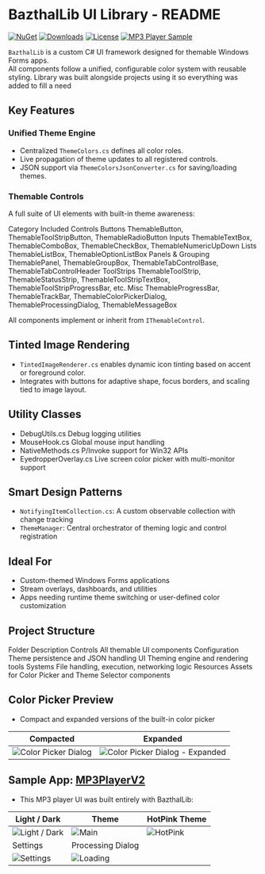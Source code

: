 # BazthalLib UI Library - README
[![NuGet](https://img.shields.io/nuget/v/BazthalLib.svg)](https://www.nuget.org/packages/BazthalLib)
[![Downloads](https://img.shields.io/nuget/dt/BazthalLib.svg)](https://www.nuget.org/packages/BazthalLib)
[![License](https://img.shields.io/github/license/Bazthal/BazthalLib)](https://github.com/Bazthal/BazthalLib/blob/master/LICENSE)
[![MP3 Player Sample](https://img.shields.io/badge/sample-MP3%20Player-blue)](https://github.com/Bazthal/MP3PlayerV2)

`BazthalLib` is a custom C# UI framework designed for themable Windows Forms apps.  
All components follow a unified, configurable color system with reusable styling.
Library was built alongside projects using it so everything was added to fill a need

## Key Features

### Unified Theme Engine
- Centralized `ThemeColors.cs` defines all color roles.
- Live propagation of theme updates to all registered controls.
- JSON support via `ThemeColorsJsonConverter.cs` for saving/loading themes.

### Themable Controls
A full suite of UI elements with built-in theme awareness:

Category	Included Controls
Buttons	ThemableButton, ThemableToolStripButton, ThemableRadioButton
Inputs	ThemableTextBox, ThemableComboBox, ThemableCheckBox, ThemableNumericUpDown
Lists	ThemableListBox, ThemableOptionListBox
Panels & Grouping	ThemablePanel, ThemableGroupBox, ThemableTabControlBase, ThemableTabControlHeader
ToolStrips	ThemableToolStrip, ThemableStatusStrip, ThemableToolStripTextBox, ThemableToolStripProgressBar, etc.
Misc	ThemableProgressBar, ThemableTrackBar, ThemableColorPickerDialog, ThemableProcessingDialog, ThemableMessageBox

All components implement or inherit from `IThemableControl`.

## Tinted Image Rendering
- `TintedImageRenderer.cs` enables dynamic icon tinting based on accent or foreground color.
- Integrates with buttons for adaptive shape, focus borders, and scaling tied to image layout.

## Utility Classes
- DebugUtils.cs	Debug logging utilities
- MouseHook.cs	Global mouse input handling
- NativeMethods.cs	P/Invoke support for Win32 APIs
- EyedropperOverlay.cs	Live screen color picker with multi-monitor support

## Smart Design Patterns
- `NotifyingItemCollection.cs`: A custom observable collection with change tracking
- `ThemeManager`: Central orchestrator of theming logic and control registration

## Ideal For
- Custom-themed Windows Forms applications
- Stream overlays, dashboards, and utilities
- Apps needing runtime theme switching or user-defined color customization

## Project Structure
Folder	Description
Controls	All themable UI components
Configuration	Theme persistence and JSON handling
UI	Theming engine and rendering tools
Systems	File handling, execution, networking logic
Resources	Assets for Color Picker and Theme Selector components

## Color Picker Preview
- Compact and expanded versions of the built-in color picker

| Compacted | Expanded |
|-----------|----------|
|![Color Picker Dialog](https://i.imgur.com/xciltI9.png) | ![Color Picker Dialog - Expanded](https://i.imgur.com/YdhbYpL.png)|


## Sample App: [MP3PlayerV2](https://github.com/Bazthal/MP3PlayerV2)
- This MP3 player UI was built entirely with BazthalLib:

| Light / Dark | Theme | HotPink Theme|
|--------------|-------|--------------|
| ![Light / Dark](https://i.imgur.com/qCo4YNu.png) | ![Main](https://i.imgur.com/V34L196.png) | ![HotPink](https://i.imgur.com/4ZK0z4b.png)|
| Settings | Processing Dialog |
![Settings](https://i.imgur.com/bJfe3tr.png) | ![Loading](https://i.imgur.com/Xeb9Fe3.png)|
